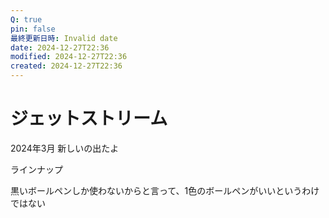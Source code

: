 ```yaml
---
Q: true
pin: false
最終更新日時: Invalid date
date: 2024-12-27T22:36
modified: 2024-12-27T22:36
created: 2024-12-27T22:36
---
```

# ジェットストリーム

2024年3月 新しいの出たよ

ラインナップ

黒いボールペンしか使わないからと言って、1色のボールペンがいいというわけではない